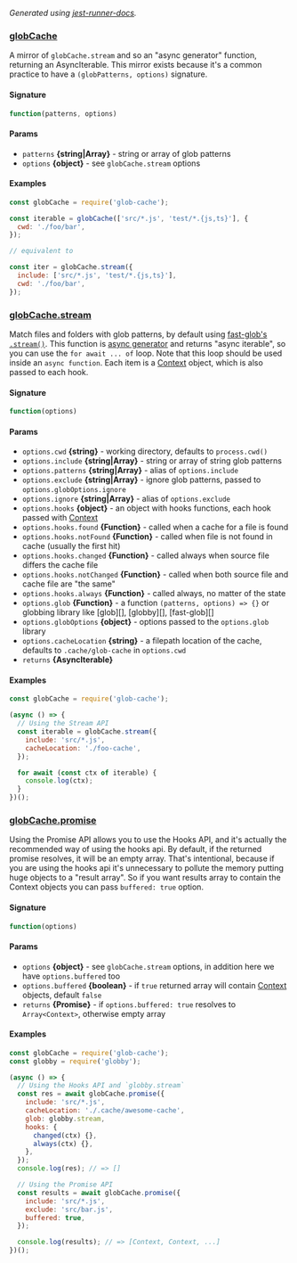 _Generated using [jest-runner-docs](https://ghub.now.sh/jest-runner-docs)._

### [globCache](./src/index.js#L40)

A mirror of `globCache.stream` and so an "async generator" function, returning
an AsyncIterable. This mirror exists because it's a common practice to have a
`(globPatterns, options)` signature.

<span id="globcache-signature"></span>

#### Signature

```ts
function(patterns, options)
```

<span id="globcache-params"></span>

#### Params

- `patterns` **{string|Array}** - string or array of glob patterns
- `options` **{object}** - see `globCache.stream` options

<span id="globcache-examples"></span>

#### Examples

```js
const globCache = require('glob-cache');

const iterable = globCache(['src/*.js', 'test/*.{js,ts}'], {
  cwd: './foo/bar',
});

// equivalent to

const iter = globCache.stream({
  include: ['src/*.js', 'test/*.{js,ts}'],
  cwd: './foo/bar',
});
```

### [globCache.stream](./src/index.js#L84)

Match files and folders with glob patterns, by default using
[fast-glob's `.stream()`](https://ghub.now.sh/fast-glob). This function is
[async generator](https://javascript.info/async-iterators-generators) and
returns "async iterable", so you can use the `for await ... of` loop. Note that
this loop should be used inside an `async function`. Each item is a
[Context](#context-and-how-it-works) object, which is also passed to each hook.

<span id="globcache.stream-signature"></span>

#### Signature

```ts
function(options)
```

<span id="globcache.stream-params"></span>

#### Params

- `options.cwd` **{string}** - working directory, defaults to `process.cwd()`
- `options.include` **{string|Array}** - string or array of string glob patterns
- `options.patterns` **{string|Array}** - alias of `options.include`
- `options.exclude` **{string|Array}** - ignore glob patterns, passed to
  `options.globOptions.ignore`
- `options.ignore` **{string|Array}** - alias of `options.exclude`
- `options.hooks` **{object}** - an object with hooks functions, each hook
  passed with [Context](#context-and-how-it-works)
- `options.hooks.found` **{Function}** - called when a cache for a file is found
- `options.hooks.notFound` **{Function}** - called when file is not found in
  cache (usually the first hit)
- `options.hooks.changed` **{Function}** - called always when source file
  differs the cache file
- `options.hooks.notChanged` **{Function}** - called when both source file and
  cache file are "the same"
- `options.hooks.always` **{Function}** - called always, no matter of the state
- `options.glob` **{Function}** - a function `(patterns, options) => {}` or
  globbing library like [glob][], [globby][], [fast-glob][]
- `options.globOptions` **{object}** - options passed to the `options.glob`
  library
- `options.cacheLocation` **{string}** - a filepath location of the cache,
  defaults to `.cache/glob-cache` in `options.cwd`
- `returns` **{AsyncIterable}**

<span id="globcache.stream-examples"></span>

#### Examples

```js
const globCache = require('glob-cache');

(async () => {
  // Using the Stream API
  const iterable = globCache.stream({
    include: 'src/*.js',
    cacheLocation: './foo-cache',
  });

  for await (const ctx of iterable) {
    console.log(ctx);
  }
})();
```

### [globCache.promise](./src/index.js#L243)

Using the Promise API allows you to use the Hooks API, and it's actually the
recommended way of using the hooks api. By default, if the returned promise
resolves, it will be an empty array. That's intentional, because if you are
using the hooks api it's unnecessary to pollute the memory putting huge objects
to a "result array". So if you want results array to contain the Context objects
you can pass `buffered: true` option.

<span id="globcache.promise-signature"></span>

#### Signature

```ts
function(options)
```

<span id="globcache.promise-params"></span>

#### Params

- `options` **{object}** - see `globCache.stream` options, in addition here we
  have `options.buffered` too
- `options.buffered` **{boolean}** - if `true` returned array will contain
  [Context](<(#context-and-how-it-works)>) objects, default `false`
- `returns` **{Promise}** - if `options.buffered: true` resolves to
  `Array<Context>`, otherwise empty array

<span id="globcache.promise-examples"></span>

#### Examples

```js
const globCache = require('glob-cache');
const globby = require('globby');

(async () => {
  // Using the Hooks API and `globby.stream`
  const res = await globCache.promise({
    include: 'src/*.js',
    cacheLocation: './.cache/awesome-cache',
    glob: globby.stream,
    hooks: {
      changed(ctx) {},
      always(ctx) {},
    },
  });
  console.log(res); // => []

  // Using the Promise API
  const results = await globCache.promise({
    include: 'src/*.js',
    exclude: 'src/bar.js',
    buffered: true,
  });

  console.log(results); // => [Context, Context, ...]
})();
```
